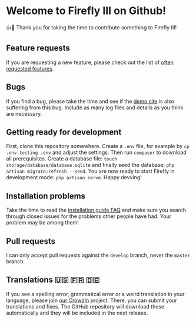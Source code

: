 # Welcome to Firefly III on Github!

:+1::tada: Thank you for taking the time to contribute something to Firefly III!

## Feature requests

If you are requesting a new feature, please check out the list of [often requested features](https://firefly-iii.github.io/requested-features/).

## Bugs

If you find a bug, please take the time and see if the [demo site](https://firefly-iii.nder.be/) is also suffering from this bug. Include as many log files and details as you think are necessary. 

## Getting ready for development

First, clone this repository somewhere. Create a `.env` file, for example by `cp .env.testing .env` and adjust the settings. Then run `composer` to download all prerequisites. Create a database file: `touch storage/database/database.sqlite` and finally seed the database: `php artisan migrate:refresh --seed`. You are now ready to start Firefly in development mode: `php artisan serve`. Happy devving!

## Installation problems

Take the time to read the [installation guide FAQ](https://firefly-iii.github.io/installation-guide-faq/) and make sure you search through closed issues for the problems other people have had. Your problem may be among them!

## Pull requests

I can only accept pull requests against the `develop` branch, never the `master` branch.

## Translations :us: :fr: :de:

If you see a spelling error, grammatical error or a weird translation in your language, please join [our CrowdIn](https://crowdin.com/project/firefly-iii) project. There, you can submit your translations and fixes. The GitHub repository will download these automatically and they will be included in the next release. 